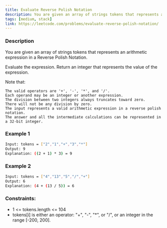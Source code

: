 ```yaml
---
title: Evaluate Reverse Polish Notation
description: You are given an array of strings tokens that represents an arithmetic expression in a Reverse Polish Notation.  Evaluate the expression. Return an integer that represents the value of the expression.
tags: [medium, stack]
link: https://leetcode.com/problems/evaluate-reverse-polish-notation/
---
```


### Description

You are given an array of strings tokens that represents an arithmetic expression in a Reverse Polish Notation.

Evaluate the expression. Return an integer that represents the value of the expression.

Note that:

    The valid operators are '+', '-', '*', and '/'.
    Each operand may be an integer or another expression.
    The division between two integers always truncates toward zero.
    There will not be any division by zero.
    The input represents a valid arithmetic expression in a reverse polish notation.
    The answer and all the intermediate calculations can be represented in a 32-bit integer.


### Example 1

```bash
Input: tokens = ["2","1","+","3","*"]
Output: 9
Explanation: ((2 + 1) * 3) = 9
```

### Example 2

```bash
Input: tokens = ["4","13","5","/","+"]
Output: 6
Explanation: (4 + (13 / 5)) = 6
```

### Constraints:

- 1 <= tokens.length <= 104
- tokens[i] is either an operator: "+", "-", "*", or "/", or an integer in the range [-200, 200].